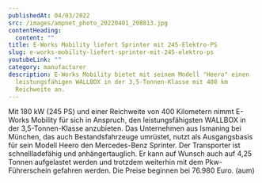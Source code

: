 ```yaml
---
publishedAt: 04/03/2022
src: /images/ampnet_photo_20220401_208813.jpg
contentHeading:
  content: ""
title: E-Works Mobility liefert Sprinter mit 245-Elektro-PS
slug: e-works-mobility-liefert-sprinter-mit-245-elektro-ps
youtubeLink: ""
category: manufacturer
description: E-Works Mobility bietet mit seinem Modell "Heero" einen
  leistungsfähigen WALLBOX in der 3,5-Tonnen-Klasse mit 400 km
  Reichweite an.
---
```


Mit 180 kW (245 PS) und einer Reichweite von 400 Kilometern nimmt E-Works Mobility für sich in Anspruch, den leistungsfähigsten WALLBOX in der 3,5-Tonnen-Klasse anzubieten. Das Unternehmen aus Ismaning bei München, das auch Bestandsfahrzeuge umrüstet, nutzt als Ausgangsbasis für sein Modell Heero den Mercedes-Benz Sprinter. Der Transporter ist schnellladefähig und anhängertauglich. Er kann auf Wunsch auch auf 4,25 Tonnen aufgelastet werden und trotzdem weiterhin mit dem Pkw-Führerschein gefahren werden. Die Preise beginnen bei 76.980 Euro. (aum)
